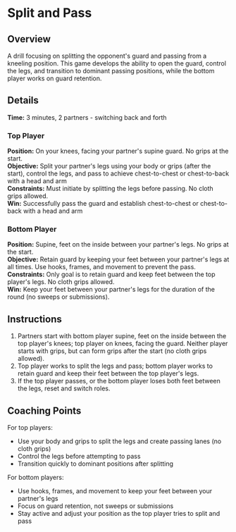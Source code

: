 # Split and Pass

## Overview
A drill focusing on splitting the opponent's guard and passing from a kneeling position. This game develops the ability to open the guard, control the legs, and transition to dominant passing positions, while the bottom player works on guard retention.

## Details
**Time:** 3 minutes, 2 partners - switching back and forth  

### Top Player
**Position:** On your knees, facing your partner's supine guard. No grips at the start.  
**Objective:** Split your partner's legs using your body or grips (after the start), control the legs, and pass to achieve chest-to-chest or chest-to-back with a head and arm  
**Constraints:** Must initiate by splitting the legs before passing. No cloth grips allowed.  
**Win:** Successfully pass the guard and establish chest-to-chest or chest-to-back with a head and arm  

### Bottom Player
**Position:** Supine, feet on the inside between your partner's legs. No grips at the start.  
**Objective:** Retain guard by keeping your feet between your partner's legs at all times. Use hooks, frames, and movement to prevent the pass.  
**Constraints:** Only goal is to retain guard and keep feet between the top player's legs. No cloth grips allowed.  
**Win:** Keep your feet between your partner's legs for the duration of the round (no sweeps or submissions).

## Instructions
1. Partners start with bottom player supine, feet on the inside between the top player's knees; top player on knees, facing the guard. Neither player starts with grips, but can form grips after the start (no cloth grips allowed).
2. Top player works to split the legs and pass; bottom player works to retain guard and keep their feet between the top player's legs.
3. If the top player passes, or the bottom player loses both feet between the legs, reset and switch roles.

## Coaching Points
For top players:
- Use your body and grips to split the legs and create passing lanes (no cloth grips)
- Control the legs before attempting to pass
- Transition quickly to dominant positions after splitting

For bottom players:
- Use hooks, frames, and movement to keep your feet between your partner's legs
- Focus on guard retention, not sweeps or submissions
- Stay active and adjust your position as the top player tries to split and pass
